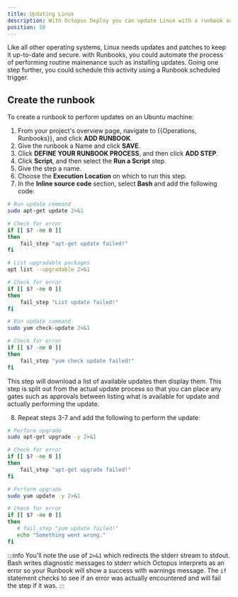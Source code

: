 ```yaml
---
title: Updating Linux
description: With Octopus Deploy you can update Linux with a runbook as part of a routine operations task.
position: 50
---
```

Like all other operating systems, Linux needs updates and patches to keep it up-to-date and secure.  with Runbooks, you could automate the process of performing routine mainenance such as installing updates.  Going one step further, you could schedule this activity using a Runbook scheduled trigger.

## Create the runbook

To create a runbook to perform updates on an Ubuntu machine:

1. From your project's overview page, navigate to {{Operations, Runbooks}}, and click **ADD RUNBOOK**.
1. Give the runbook a Name and click **SAVE**.
1. Click **DEFINE YOUR RUNBOOK PROCESS**, and then click **ADD STEP**.
1. Click **Script**, and then select the **Run a Script** step.
1. Give the step a name.
1. Choose the **Execution Location** on which to run this step.
1. In the **Inline source code** section, select **Bash** and add the following code:

```bash Ubuntu
# Run update command
sudo apt-get update 2>&1

# Check for error
if [[ $? -ne 0 ]]
then
    fail_step "apt-get update failed!"
fi

# List upgradable packages
apt list --upgradable 2>&1

# Check for error
if [[ $? -ne 0 ]]
then
    fail_step "List update failed!"
fi
```

```bash CentOS/RHEL
# Run update command
sudo yum check-update 2>&1

# Check for error
if [[ $? -ne 0 ]]
then
    fail_step "yum check update failed!"
fi
```

This step will download a list of available updates then display them.  This step is split out from the actual update process so that you can place any gates such as approvals between listing what is available for update and actually performing the update.

8.  Repeat steps 3-7 and add the following to perform the update:

```bash Ubuntu
# Perform upgrade
sudo apt-get upgrade -y 2>&1

# Check for error
if [[ $? -ne 0 ]]
then
    fail_step "apt-get upgrade failed!"
fi
```
```bash CentOS/RHEL
# Perform upgrade
sudo yum update -y 2>&1

# Check for error
if [[ $? -ne 0 ]]
then
   # fail_step "yum update failed!"
   echo "Something went wrong."
fi
```


:::info
You'll note the use of `2>&1` which redirects the stderr  stream to stdout.  Bash writes diagnostic messages to stderr which Octopus interprets as an error so your Runbook will show a success with warnings message.  The `if` statement checks to see if an error was actually encountered and will fail the step if it was.
:::